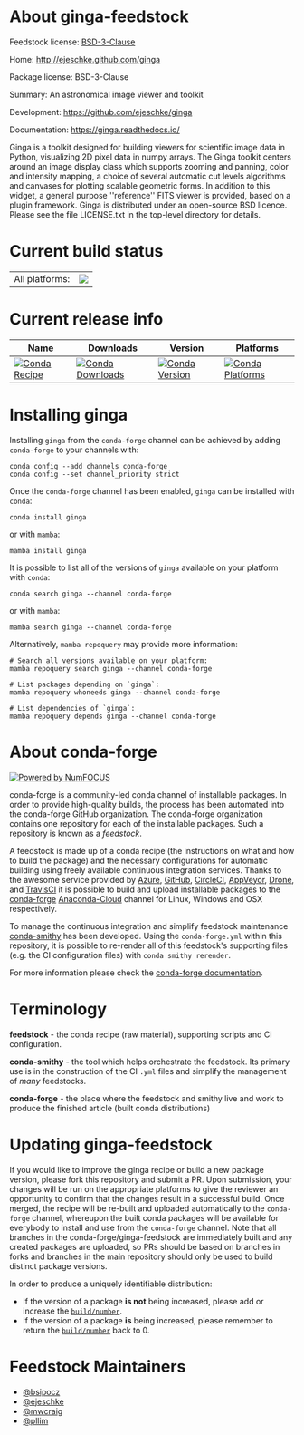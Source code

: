 About ginga-feedstock
=====================

Feedstock license: [BSD-3-Clause](https://github.com/conda-forge/ginga-feedstock/blob/main/LICENSE.txt)

Home: http://ejeschke.github.com/ginga

Package license: BSD-3-Clause

Summary: An astronomical image viewer and toolkit

Development: https://github.com/ejeschke/ginga

Documentation: https://ginga.readthedocs.io/

Ginga is a toolkit designed for building viewers for scientific image
data in Python, visualizing 2D pixel data in numpy arrays.
The Ginga toolkit centers around an image display class which supports
zooming and panning, color and intensity mapping, a choice of several
automatic cut levels algorithms and canvases for plotting scalable
geometric forms.  In addition to this widget, a general purpose
''reference'' FITS viewer is provided, based on a plugin framework.
Ginga is distributed under an open-source BSD licence. Please see the
file LICENSE.txt in the top-level directory for details.


Current build status
====================


<table><tr><td>All platforms:</td>
    <td>
      <a href="https://dev.azure.com/conda-forge/feedstock-builds/_build/latest?definitionId=3939&branchName=main">
        <img src="https://dev.azure.com/conda-forge/feedstock-builds/_apis/build/status/ginga-feedstock?branchName=main">
      </a>
    </td>
  </tr>
</table>

Current release info
====================

| Name | Downloads | Version | Platforms |
| --- | --- | --- | --- |
| [![Conda Recipe](https://img.shields.io/badge/recipe-ginga-green.svg)](https://anaconda.org/conda-forge/ginga) | [![Conda Downloads](https://img.shields.io/conda/dn/conda-forge/ginga.svg)](https://anaconda.org/conda-forge/ginga) | [![Conda Version](https://img.shields.io/conda/vn/conda-forge/ginga.svg)](https://anaconda.org/conda-forge/ginga) | [![Conda Platforms](https://img.shields.io/conda/pn/conda-forge/ginga.svg)](https://anaconda.org/conda-forge/ginga) |

Installing ginga
================

Installing `ginga` from the `conda-forge` channel can be achieved by adding `conda-forge` to your channels with:

```
conda config --add channels conda-forge
conda config --set channel_priority strict
```

Once the `conda-forge` channel has been enabled, `ginga` can be installed with `conda`:

```
conda install ginga
```

or with `mamba`:

```
mamba install ginga
```

It is possible to list all of the versions of `ginga` available on your platform with `conda`:

```
conda search ginga --channel conda-forge
```

or with `mamba`:

```
mamba search ginga --channel conda-forge
```

Alternatively, `mamba repoquery` may provide more information:

```
# Search all versions available on your platform:
mamba repoquery search ginga --channel conda-forge

# List packages depending on `ginga`:
mamba repoquery whoneeds ginga --channel conda-forge

# List dependencies of `ginga`:
mamba repoquery depends ginga --channel conda-forge
```


About conda-forge
=================

[![Powered by
NumFOCUS](https://img.shields.io/badge/powered%20by-NumFOCUS-orange.svg?style=flat&colorA=E1523D&colorB=007D8A)](https://numfocus.org)

conda-forge is a community-led conda channel of installable packages.
In order to provide high-quality builds, the process has been automated into the
conda-forge GitHub organization. The conda-forge organization contains one repository
for each of the installable packages. Such a repository is known as a *feedstock*.

A feedstock is made up of a conda recipe (the instructions on what and how to build
the package) and the necessary configurations for automatic building using freely
available continuous integration services. Thanks to the awesome service provided by
[Azure](https://azure.microsoft.com/en-us/services/devops/), [GitHub](https://github.com/),
[CircleCI](https://circleci.com/), [AppVeyor](https://www.appveyor.com/),
[Drone](https://cloud.drone.io/welcome), and [TravisCI](https://travis-ci.com/)
it is possible to build and upload installable packages to the
[conda-forge](https://anaconda.org/conda-forge) [Anaconda-Cloud](https://anaconda.org/)
channel for Linux, Windows and OSX respectively.

To manage the continuous integration and simplify feedstock maintenance
[conda-smithy](https://github.com/conda-forge/conda-smithy) has been developed.
Using the ``conda-forge.yml`` within this repository, it is possible to re-render all of
this feedstock's supporting files (e.g. the CI configuration files) with ``conda smithy rerender``.

For more information please check the [conda-forge documentation](https://conda-forge.org/docs/).

Terminology
===========

**feedstock** - the conda recipe (raw material), supporting scripts and CI configuration.

**conda-smithy** - the tool which helps orchestrate the feedstock.
                   Its primary use is in the construction of the CI ``.yml`` files
                   and simplify the management of *many* feedstocks.

**conda-forge** - the place where the feedstock and smithy live and work to
                  produce the finished article (built conda distributions)


Updating ginga-feedstock
========================

If you would like to improve the ginga recipe or build a new
package version, please fork this repository and submit a PR. Upon submission,
your changes will be run on the appropriate platforms to give the reviewer an
opportunity to confirm that the changes result in a successful build. Once
merged, the recipe will be re-built and uploaded automatically to the
`conda-forge` channel, whereupon the built conda packages will be available for
everybody to install and use from the `conda-forge` channel.
Note that all branches in the conda-forge/ginga-feedstock are
immediately built and any created packages are uploaded, so PRs should be based
on branches in forks and branches in the main repository should only be used to
build distinct package versions.

In order to produce a uniquely identifiable distribution:
 * If the version of a package **is not** being increased, please add or increase
   the [``build/number``](https://docs.conda.io/projects/conda-build/en/latest/resources/define-metadata.html#build-number-and-string).
 * If the version of a package **is** being increased, please remember to return
   the [``build/number``](https://docs.conda.io/projects/conda-build/en/latest/resources/define-metadata.html#build-number-and-string)
   back to 0.

Feedstock Maintainers
=====================

* [@bsipocz](https://github.com/bsipocz/)
* [@ejeschke](https://github.com/ejeschke/)
* [@mwcraig](https://github.com/mwcraig/)
* [@pllim](https://github.com/pllim/)

